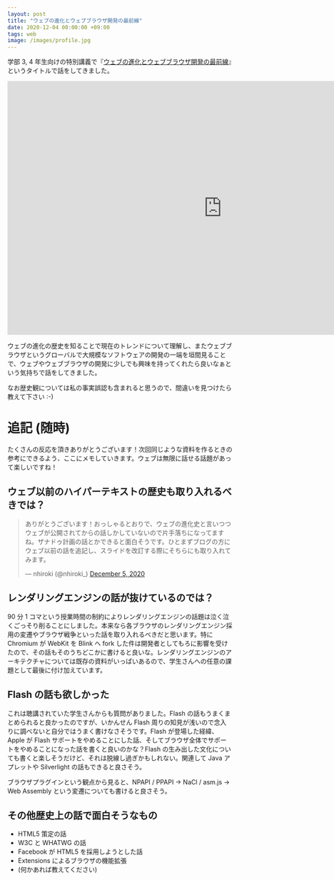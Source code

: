 ```yaml
---
layout: post
title: "ウェブの進化とウェブブラウザ開発の最前線"
date: 2020-12-04 00:00:00 +09:00
tags: web
image: /images/profile.jpg
---
```


学部 3, 4 年生向けの特別講義で『[ウェブの進化とウェブブラウザ開発の最前線](https://docs.google.com/presentation/d/e/2PACX-1vQA7761ZtEk8uqs6wQ3sOsXo2B-IGpsvRHHftseFDoPTcE4Jq0TPCuX92GrLeL0D4wkJNhUk0jVxE3V/pub?start=false&loop=false&delayms=3000)』というタイトルで話をしてきました。

<div class="youtube"><iframe src="https://docs.google.com/presentation/d/e/2PACX-1vQA7761ZtEk8uqs6wQ3sOsXo2B-IGpsvRHHftseFDoPTcE4Jq0TPCuX92GrLeL0D4wkJNhUk0jVxE3V/embed?start=false&loop=false&delayms=3000" frameborder="0" width="960" height="569" allowfullscreen="true" mozallowfullscreen="true" webkitallowfullscreen="true"></iframe></div>

ウェブの進化の歴史を知ることで現在のトレンドについて理解し、またウェブブラウザというグローバルで大規模なソフトウェアの開発の一端を垣間見ることで、ウェブやウェブブラウザの開発に少しでも興味を持ってくれたら良いなぁという気持ちで話をしてきました。

なお歴史観については私の事実誤認も含まれると思うので、間違いを見つけたら教えて下さい :-)

# 追記 (随時)

たくさんの反応を頂きありがとうございます！次回同じような資料を作るときの参考にできるよう、ここにメモしていきます。ウェブは無限に話せる話題があって楽しいですね！

## ウェブ以前のハイパーテキストの歴史も取り入れるべきでは？

<blockquote class="twitter-tweet"><p lang="ja" dir="ltr">ありがとうございます！おっしゃるとおりで、ウェブの進化史と言いつつウェブが公開されてからの話しかしていないので片手落ちになってますね。ザナドゥ計画の話とかできると面白そうです。ひとまずブログの方にウェブ以前の話を追記し、スライドを改訂する際にそちらにも取り入れてみます。</p>&mdash; nhiroki (@nhiroki_) <a href="https://twitter.com/nhiroki_/status/1335034990023778304?ref_src=twsrc%5Etfw">December 5, 2020</a></blockquote> <script async src="https://platform.twitter.com/widgets.js" charset="utf-8"></script>

## レンダリングエンジンの話が抜けているのでは？

90 分 1 コマという授業時間の制約によりレンダリングエンジンの話題は泣く泣くごっそり削ることにしました。本来なら各ブラウザのレンダリングエンジン採用の変遷やブラウザ戦争といった話を取り入れるべきだと思います。特に Chromium が WebKit を Blink へ fork した件は開発者としてもろに影響を受けたので、その話もそのうちどこかに書けると良いな。レンダリングエンジンのアーキテクチャについては既存の資料がいっぱいあるので、学生さんへの任意の課題として最後に付け加えています。

## Flash の話も欲しかった

これは聴講されていた学生さんからも質問がありました。Flash の話もうまくまとめられると良かったのですが、いかんせん Flash 周りの知見が浅いので念入りに調べないと自分ではうまく書けなさそうです。Flash が登場した経緯、Apple が Flash サポートをやめることにした話、そしてブラウザ全体でサポートをやめることになった話を書くと良いのかな？Flash の生み出した文化についても書くと楽しそうだけど、それは脱線し過ぎかもしれない。関連して Java アプレットや Silverlight の話もできると良さそう。

ブラウザプラグインという観点から見ると、NPAPI / PPAPI → NaCl / asm.js → Web Assembly という変遷についても書けると良さそう。

## その他歴史上の話で面白そうなもの

- HTML5 策定の話
- W3C と WHATWG の話
- Facebook が HTML5 を採用しようとした話
- Extensions によるブラウザの機能拡張
- (何かあれば教えてください)